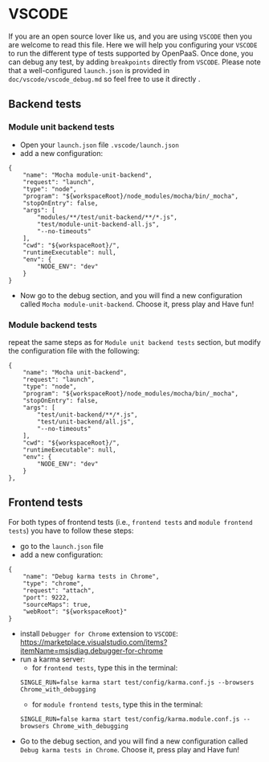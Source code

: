 # VSCODE

If you are an open source lover like us, and you are using `VSCODE` then you are welcome to read this file. Here we will help you configuring your `VSCODE` to run the different type of tests supported by OpenPaaS. Once done, you can debug any test, by adding `breakpoints` directly from `VSCODE`. Please note that a well-configured `launch.json` is provided in `doc/vscode/vscode_debug.md` so feel free to use it directly .

## Backend tests

### Module unit backend tests

* Open your `launch.json` file `.vscode/launch.json`
* add a new configuration:
```
{
    "name": "Mocha module-unit-backend",
    "request": "launch",
    "type": "node",
    "program": "${workspaceRoot}/node_modules/mocha/bin/_mocha",
    "stopOnEntry": false,
    "args": [
        "modules/**/test/unit-backend/**/*.js",
        "test/module-unit-backend-all.js",
        "--no-timeouts"
    ],
    "cwd": "${workspaceRoot}/",
    "runtimeExecutable": null,
    "env": {
        "NODE_ENV": "dev"
    }
}
```
* Now go to the debug section, and you will find a new configuration called `Mocha module-unit-backend`. Choose it, press play and Have fun!

### Module backend tests

repeat the same steps as for `Module unit backend tests` section, but modify the configuration file with the following:
```
{
    "name": "Mocha unit-backend",
    "request": "launch",
    "type": "node",
    "program": "${workspaceRoot}/node_modules/mocha/bin/_mocha",
    "stopOnEntry": false,
    "args": [
        "test/unit-backend/**/*.js",
        "test/unit-backend/all.js",
        "--no-timeouts"
    ],
    "cwd": "${workspaceRoot}/",
    "runtimeExecutable": null,
    "env": {
        "NODE_ENV": "dev"
    }
},
```

## Frontend tests

For both types of frontend tests (i.e., `frontend tests` and `module frontend tests`) you have to follow these steps:
* go to the `launch.json` file
* add a new configuration:
```
{
    "name": "Debug karma tests in Chrome",
    "type": "chrome",
    "request": "attach",
    "port": 9222,
    "sourceMaps": true,
    "webRoot": "${workspaceRoot}"
}
```
* install `Debugger for Chrome` extension to `VSCODE`:  <https://marketplace.visualstudio.com/items?itemName=msjsdiag.debugger-for-chrome>
* run a karma server:
    - for `frontend tests`, type this in the terminal: 
    ``` 
    SINGLE_RUN=false karma start test/config/karma.conf.js --browsers Chrome_with_debugging 
    ```
    - for `module frontend tests`, type this in the terminal: 
    ``` 
    SINGLE_RUN=false karma start test/config/karma.module.conf.js --browsers Chrome_with_debugging 
    ```
* Go to the debug section, and you will find a new configuration called `Debug karma tests in Chrome`. Choose it, press play and Have fun!